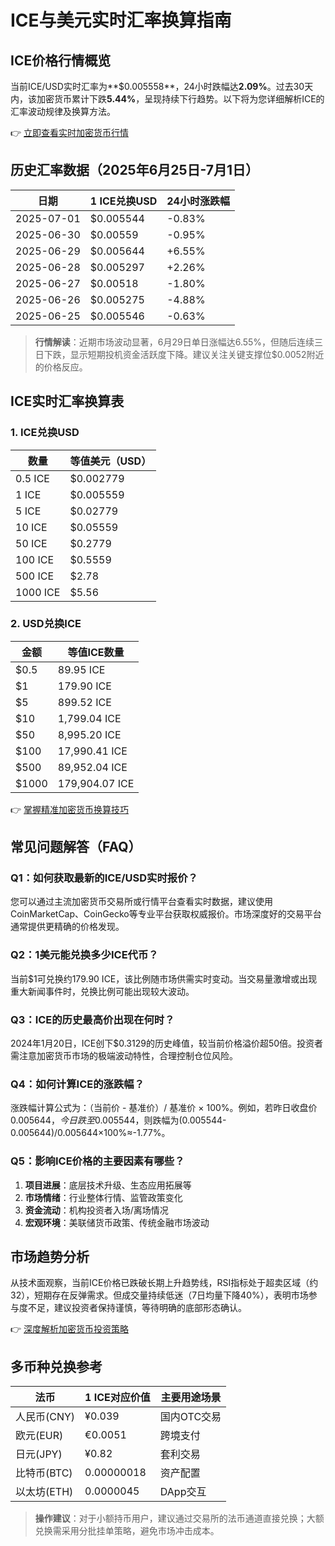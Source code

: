 # ICE与美元实时汇率换算指南

## ICE价格行情概览

当前ICE/USD实时汇率为**$0.005558**，24小时跌幅达**2.09%**。过去30天内，该加密货币累计下跌**5.44%**，呈现持续下行趋势。以下将为您详细解析ICE的汇率波动规律及换算方法。

👉 [立即查看实时加密货币行情](https://bit.ly/okx_welcome)

## 历史汇率数据（2025年6月25日-7月1日）

| 日期 | 1 ICE兑换USD | 24小时涨跌幅 |
| --- | --- | --- |
| 2025-07-01 | $0.005544 | -0.83% |
| 2025-06-30 | $0.00559 | -0.95% |
| 2025-06-29 | $0.005644 | +6.55% |
| 2025-06-28 | $0.005297 | +2.26% |
| 2025-06-27 | $0.00518 | -1.80% |
| 2025-06-26 | $0.005275 | -4.88% |
| 2025-06-25 | $0.005546 | -0.63% |

> **行情解读**：近期市场波动显著，6月29日单日涨幅达6.55%，但随后连续三日下跌，显示短期投机资金活跃度下降。建议关注关键支撑位$0.0052附近的价格反应。

## ICE实时汇率换算表

### 1. ICE兑换USD
| 数量 | 等值美元（USD） |
| --- | --- |
| 0.5 ICE | $0.002779 |
| 1 ICE | $0.005559 |
| 5 ICE | $0.02779 |
| 10 ICE | $0.05559 |
| 50 ICE | $0.2779 |
| 100 ICE | $0.5559 |
| 500 ICE | $2.78 |
| 1000 ICE | $5.56 |

### 2. USD兑换ICE
| 金额 | 等值ICE数量 |
| --- | --- |
| $0.5 | 89.95 ICE |
| $1 | 179.90 ICE |
| $5 | 899.52 ICE |
| $10 | 1,799.04 ICE |
| $50 | 8,995.20 ICE |
| $100 | 17,990.41 ICE |
| $500 | 89,952.04 ICE |
| $1000 | 179,904.07 ICE |

👉 [掌握精准加密货币换算技巧](https://bit.ly/okx_welcome)

## 常见问题解答（FAQ）

### Q1：如何获取最新的ICE/USD实时报价？
您可以通过主流加密货币交易所或行情平台查看实时数据，建议使用CoinMarketCap、CoinGecko等专业平台获取权威报价。市场深度好的交易平台通常提供更精确的价格发现。

### Q2：1美元能兑换多少ICE代币？
当前$1可兑换约179.90 ICE，该比例随市场供需实时变动。当交易量激增或出现重大新闻事件时，兑换比例可能出现较大波动。

### Q3：ICE的历史最高价出现在何时？
2024年1月20日，ICE创下$0.3129的历史峰值，较当前价格溢价超50倍。投资者需注意加密货币市场的极端波动特性，合理控制仓位风险。

### Q4：如何计算ICE的涨跌幅？
涨跌幅计算公式为：（当前价 - 基准价）/ 基准价 × 100%。例如，若昨日收盘价$0.005644，今日跌至$0.005544，则跌幅为(0.005544-0.005644)/0.005644×100%≈-1.77%。

### Q5：影响ICE价格的主要因素有哪些？
1. **项目进展**：底层技术升级、生态应用拓展等
2. **市场情绪**：行业整体行情、监管政策变化
3. **资金流动**：机构投资者入场/离场情况
4. **宏观环境**：美联储货币政策、传统金融市场波动

## 市场趋势分析

从技术面观察，当前ICE价格已跌破长期上升趋势线，RSI指标处于超卖区域（约32），短期存在反弹需求。但成交量持续低迷（7日均量下降40%），表明市场参与度不足，建议投资者保持谨慎，等待明确的底部形态确认。

👉 [深度解析加密货币投资策略](https://bit.ly/okx_welcome)

## 多币种兑换参考

| 法币 | 1 ICE对应价值 | 主要用途场景 |
| --- | --- | --- |
| 人民币(CNY) | ¥0.039 | 国内OTC交易 |
| 欧元(EUR) | €0.0051 | 跨境支付 |
| 日元(JPY) | ¥0.82 | 套利交易 |
| 比特币(BTC) | 0.00000018 | 资产配置 |
| 以太坊(ETH) | 0.0000045 | DApp交互 |

> **操作建议**：对于小额持币用户，建议通过交易所的法币通道直接兑换；大额兑换需采用分批挂单策略，避免市场冲击成本。